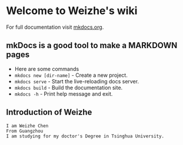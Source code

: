 # Welcome to Weizhe's wiki

For full documentation visit [mkdocs.org](https://www.mkdocs.org).

## mkDocs is a good tool to make a MARKDOWN pages
*  Here are some commands
* `mkdocs new [dir-name]` - Create a new project.
* `mkdocs serve` - Start the live-reloading docs server.
* `mkdocs build` - Build the documentation site.
* `mkdocs -h` - Print help message and exit.

## Introduction of Weizhe

    I am Weizhe Chen    
    From Guangzhou
    I am studying for my doctor's Degree in Tsinghua University.

